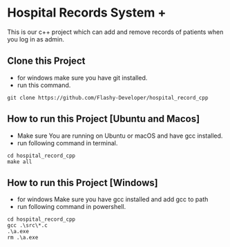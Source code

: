# **Hospital Records System +**

This is our c++ project which can add and remove records of patients when you log in as admin.

## Clone this Project
* for windows make sure you have git installed.
* run this command.
```
git clone https://github.com/Flashy-Developer/hospital_record_cpp
```

## How to run this Project [Ubuntu and Macos]
* Make sure You are running on Ubuntu or macOS and have gcc installed.
* run following command in terminal.

```
cd hospital_record_cpp
make all
```
## How to run this Project [Windows]
* for windows Make sure you have gcc installed and add gcc to path
* run following command in powershell.
```
cd hospital_record_cpp
gcc .\src\*.c
.\a.exe
rm .\a.exe
```
